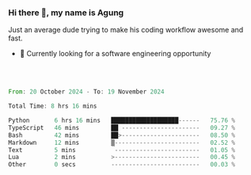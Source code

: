 ### Hi there 👋, my name is Agung
Just an average dude trying to make his coding workflow awesome and fast.

<!--
**agungfir98/agungfir98** is a ✨ _special_ ✨ repository because its `README.md` (this file) appears on your GitHub profile.
-->

- 🔭 Currently looking for a software engineering opportunity
<br/>
<br/>
<!--START_SECTION:waka-->

```rust
From: 20 October 2024 - To: 19 November 2024

Total Time: 8 hrs 16 mins

Python       6 hrs 16 mins   ███████████████████------   75.76 %
TypeScript   46 mins         ██ ----------------------   09.27 %
Bash         42 mins         ██>----------------------   08.50 %
Markdown     12 mins         ▒------------------------   02.52 %
Text         5 mins           ------------------------   01.05 %
Lua          2 mins          >------------------------   00.45 %
Other        0 secs          -------------------------   00.03 %
```

<!--END_SECTION:waka-->

